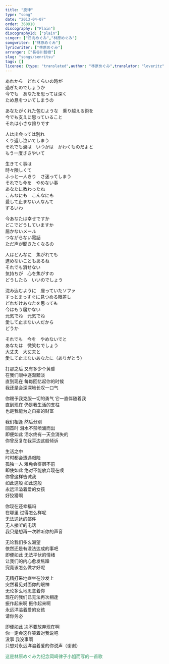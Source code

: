 ```yaml
---
title: "旋律"
type: "song"
date: "2013-04-07"
order: 360910
discography: ["Plain"]
discographyId: ["plain"]
singer: ["日向めぐみ","林原めぐみ"]
songwriter: ["林原めぐみ"]
lyricwriter: ["林原めぐみ"]
arranger: ["長谷川智樹"]
slug: "songs/senritsu"
tags: []
license: {type: "translated",author: "林原めぐみ",translator: "loveritz"}
---
```


あれから　どれくらいの時が  
過ぎたのでしょうか  
今でも　あなたを思っては深く  
ため息をついてしまうの  
  
あなたがくれた包むような　乗り越える術を  
今でも支えに思っていること  
それは小さな誇りです  
  
人は出会っては別れ  
くり返し泣いてしまう  
それでも涙は　いつかは　かわくものだよと  
もう一度ささやいて  
  
生きてく事は  
時々険しくて  
ふっと一人きり　さ迷ってしまう  
それでも今を　やめない事  
あなたに教わったね  
こんなにも　こんなにも  
愛して止まない人なんて  
ずるいわ  
  
今あなたは幸せですか  
どこでどうしていますか  
届かないメール  
つながらない電話  
ただ声が聞きたくなるの  
  
人はどんなに　焦がれても  
進めないこともあるね  
それでも消せない  
気持ちが　心を焦がすの  
どうしたら　いいのでしょう  
  
沈み込むように　座っていたソファ  
すっとまっすぐに見つめる眼差し  
どれだけあなたを思っても  
今はもう届かない  
元気でね　元気でね  
愛して止まない人だから  
どうか  
  
それでも　今を　やめないでと  
あなたは　微笑むでしょう  
大丈夫　大丈夫と  
愛して止まないあなたに（ありがとう）  
  
打那之后 又有多少个黄昏  
在我们眼中逐渐黯淡  
直到现在 每每回忆起你的时候  
我还是会深深地长叹一口气  
  
你赐予我克服一切的勇气 它一直伴随着我  
直到现在 仍是我生活的支柱  
也是我能为之自豪的财富  
  
我们相逢 然后分别  
回首时 泪水不禁喷涌而出  
即便如此 泪水终有一天会消失的  
你曾反复在我耳边这般倾诉  
  
生活之中  
时时都会遭遇艰险   
孤独一人 难免会徘徊不前  
即使如此 绝对不能放弃现在噢  
你曾这样告诫我  
如此这般 如此这般  
永远洋溢着爱的女孩  
好狡猾啊  
  
你现在还幸福吗  
在哪里 过得怎么样呢  
无法送达的邮件  
无人接听的电话  
我只是想再一次聆听你的声音  
  
无论我们多么渴望  
依然还是有没法达成的事吧  
即便如此 无法平伏的情绪  
让我们的内心愈发焦躁  
究竟该怎么做才好呢  
  
无精打采地瘫坐在沙发上  
突然看见对面你的眼神  
无论多么地思念着你  
现在的我们已无法再次相逢  
振作起来啊 振作起来啊  
永远洋溢着爱的女孩  
请你务必  
  
即便如此 决不要放弃现在啊  
你一定会这样笑着对我说吧  
没事 我没事啊  
只想对永远洋溢着爱的你说声（谢谢）  
  
<span style="color: #339966;">这是林原めぐみ为纪念岡崎律子小姐而写的一首歌</span>
